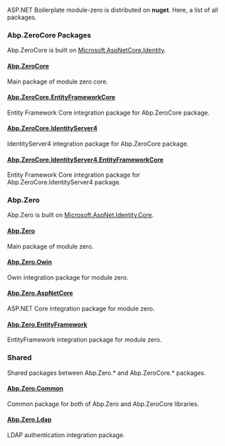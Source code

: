 ASP.NET Boilerplate module-zero is distributed on **nuget**. Here, a
list of all packages.

### Abp.ZeroCore Packages

Abp.ZeroCore is built on
[Microsoft.AspNetCore.Identity](http://www.nuget.org/packages/Microsoft.AspNetCore.Identity).

#### [Abp.ZeroCore](http://www.nuget.org/packages/Abp.ZeroCore)

Main package of module zero core.

#### [Abp.ZeroCore.EntityFrameworkCore](http://www.nuget.org/packages/Abp.ZeroCore.EntityFrameworkCore)

Entity Framework Core integration package for Abp.ZeroCore package.

#### [Abp.ZeroCore.IdentityServer4](http://www.nuget.org/packages/Abp.ZeroCore.IdentityServer4)

IdentityServer4 integration package for Abp.ZeroCore package.

#### [Abp.ZeroCore.IdentityServer4.EntityFrameworkCore](http://www.nuget.org/packages/Abp.ZeroCore.IdentityServer4.EntityFrameworkCore)

Entity Framework Core integration package for
Abp.ZeroCore.IdentityServer4 package.

### Abp.Zero

Abp.Zero is built on
[Microsoft.AspNet.Identity.Core](http://www.nuget.org/packages/Microsoft.AspNet.Identity.Core).

#### [Abp.Zero](http://www.nuget.org/packages/Abp.Zero)

Main package of module zero.

#### [Abp.Zero.Owin](http://www.nuget.org/packages/Abp.Zero.Owin)

Owin integration package for module zero.

#### [Abp.Zero.AspNetCore](http://www.nuget.org/packages/Abp.Zero.AspNetCore)

ASP.NET Core integration package for module zero.

#### [Abp.Zero.EntityFramework](http://www.nuget.org/packages/Abp.Zero.EntityFramework)

EntityFramework integration package for module zero.

### Shared

Shared packages between Abp.Zero.\* and Abp.ZeroCore.\* packages.

#### [Abp.Zero.Common](http://www.nuget.org/packages/Abp.Zero.Common)

Common package for both of Abp.Zero and Abp.ZeroCore libraries.

#### [Abp.Zero.Ldap](http://www.nuget.org/packages/Abp.Zero.Ldap)

LDAP authentication integration package.

